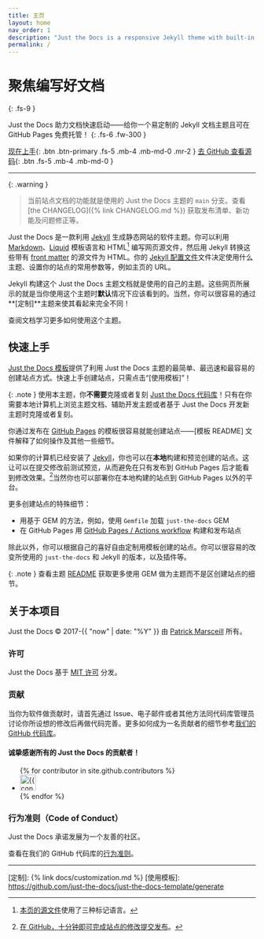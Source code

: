 ```yaml
---
title: 主页
layout: home
nav_order: 1
description: "Just the Docs is a responsive Jekyll theme with built-in search that is easily customizable and hosted on GitHub Pages."
permalink: /
---
```


# 聚焦编写好文档
{: .fs-9 }

Just the Docs 助力文档快速启动——给你一个易定制的 Jekyll 文档主题且可在 GitHub Pages 免费托管！
{: .fs-6 .fw-300 }

[现在上手](#快速上手){: .btn .btn-primary .fs-5 .mb-4 .mb-md-0 .mr-2 }
[去 GitHub 查看源码][Just the Docs 代码库]{: .btn .fs-5 .mb-4 .mb-md-0 }

---

{: .warning }
> 当前站点文档的功能就是使用的 Just the Docs 主题的 `main` 分支。查看 [the CHANGELOG]({% link CHANGELOG.md %}) 获取发布清单、新功能及问题修正等。

Just the Docs 是一款利用 [Jekyll] 生成静态网站的软件主题。你可以利用 [Markdown]、[Liquid] 模板语言和 HTML[^1] 编写网页源文件，然后用 Jekyll 转换这些带有 [front matter] 的源文件为 HTML。你的 [Jekyll 配置文件]文件决定使用什么主题、设置你的站点的常用参数等，例如主页的 URL。

Jekyll 构建这个 Just the Docs 主题文档就是使用的自己的主题。这些网页所展示的就是当你使用这个主题时**默认**情况下应该看到的。当然，你可以很容易的通过**[定制]**主题来使其看起来完全不同！

查阅文档学习更多如何使用这个主题。

## 快速上手

[Just the Docs 模板]提供了利用 Just the Docs 主题的最简单、最迅速和最容易的创建站点方式。快速上手创建站点，只需点击“[使用模板]”！

{: .note }
使用本主题，你**不需要**克隆或者复刻 [Just the Docs 代码库]！只有在你需要本地计算机上浏览主题文档、辅助开发主题或者基于 Just the Docs 开发新主题时克隆或者复刻。

你通过发布在 [GitHub Pages] 的模板很容易就能创建站点——[模板 README] 文件解释了如何操作及其他一些细节。

如果你的计算机已经安装了 [Jekyll]，你也可以在**本地**构建和预览创建的站点。这让可以在提交修改前测试预览，从而避免在只有发布到 GitHub Pages 后才能看到修改效果。[^2]当然你也可以部署你在本地构建的站点到 GitHub Pages 以外的平台。

更多创建站点的特殊细节：

- 用基于 GEM 的方法，例如，使用 `Gemfile` 加载 `just-the-docs` GEM
- 在 GitHub Pages 用 [GitHub Pages / Actions workflow] 构建和发布站点

除此以外，你可以根据自己的喜好自由定制用模板创建的站点。你可以很容易的改变所使用的 `just-the-docs` 和 Jekyll 的版本，以及插件等。

{: .note }
查看主题 [README][Just the Docs README] 获取更多使用 GEM 做为主题而不是区创建站点的细节。

## 关于本项目

Just the Docs &copy; 2017-{{ "now" | date: "%Y" }} 由 [Patrick Marsceill](https://patrickmarsceill.com) 所有。

### 许可

Just the Docs 基于 [MIT 许可](https://github.com/just-the-docs/just-the-docs/tree/main/LICENSE.txt) 分发。

### 贡献

当你为软件做贡献时，请首先通过 Issue、电子邮件或者其他方法同代码库管理员讨论你所设想的修改后再做代码完善。更多如何成为一名贡献者的细节参考[我们的 GitHub 代码库](https://github.com/just-the-docs/just-the-docs#contributing)。

#### 诚挚感谢所有的 Just the Docs 的贡献者！

<ul class="list-style-none">
{% for contributor in site.github.contributors %}
  <li class="d-inline-block mr-1">
     <a href="{{ contributor.html_url }}"><img src="{{ contributor.avatar_url }}" width="32" height="32" alt="{{ contributor.login }}"></a>
  </li>
{% endfor %}
</ul>

### 行为准则（Code of Conduct）

Just the Docs 承诺发展为一个友善的社区。

查看在我们的 GitHub 代码库的[行为准则](https://github.com/just-the-docs/just-the-docs/tree/main/CODE_OF_CONDUCT.md)。

----

[^1]: [本页的源文件]使用了三种标记语言。

[^2]: [在 GitHub，十分钟即可完成站点的修改提交发布](https://docs.github.com/en/pages/setting-up-a-github-pages-site-with-jekyll/creating-a-github-pages-site-with-jekyll#creating-your-site)。

[Jekyll]: https://jekyllrb.com
[Markdown]: https://daringfireball.net/projects/markdown/
[Liquid]: https://github.com/Shopify/liquid/wiki
[Front matter]: https://jekyllrb.com/docs/front-matter/
[Jekyll 配置文件]: https://jekyllrb.com/docs/configuration/
[本页的源文件]: https://github.com/just-the-docs/just-the-docs/blob/main/index.md
[Just the Docs 模板]: https://just-the-docs.github.io/just-the-docs-template/
[Just the Docs]: https://just-the-docs.com
[Just the Docs 代码库]: https://github.com/just-the-docs/just-the-docs
[Just the Docs README]: https://github.com/just-the-docs/just-the-docs/blob/main/README.md
[GitHub Pages]: https://pages.github.com/
[Template README]: https://github.com/just-the-docs/just-the-docs-template/blob/main/README.md
[GitHub Pages / Actions workflow]: https://github.blog/changelog/2022-07-27-github-pages-custom-github-actions-workflows-beta/
[定制]: {% link docs/customization.md %}
[使用模板]: https://github.com/just-the-docs/just-the-docs-template/generate
